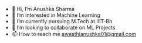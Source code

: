 - 👋 Hi, I’m Anushka Sharma
- 👀 I’m interested in Machine Learning
- 🌱 I’m currently pursuing M.Tech at IIIT-Bh 
- 💞️ I’m looking to collaborate on ML Projects
- 📫 How to reach me awasthianushka01@gmail.com

<!---
anushhi/anushhi is a ✨ special ✨ repository because its `README.md` (this file) appears on your GitHub profile.
You can click the Preview link to take a look at your changes.
--->
